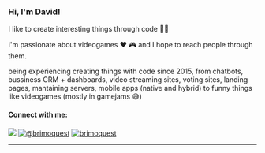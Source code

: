 ### Hi, I'm David!

I like to create interesting things through code 👨‍💻

I'm passionate about videogames ❤️ 🎮 and I hope to reach people through them.

being experiencing creating things with code since 2015, from chatbots, bussiness CRM + dashboards, video streaming sites, voting sites, landing pages, mantaining servers, mobile apps (native and hybrid) to funny things like videogames (mostly in gamejams 😅)

#### Connect with me:

<p align="left"> 
  <a href="https://brim01.netlify.app/" target="_blank" rel="noreferrer"> <img src="https://img.shields.io/badge/-Personal%20Site-gray.svg?colorB=C28E08&style=for-the-badge" /></a>
  <a href="https://twitter.com/brimoquest" target="_blank"  rel="noreferrer"><img src="https://img.shields.io/badge/twitter-%231DA1F2.svg?&style=for-the-badge&logo=twitter&logoColor=white" alt="@brimoquest" /></a> 
  <a href="https://www.linkedin.com/in/brimoquest/" target="_blank"  rel="noreferrer"><img src="https://img.shields.io/badge/LinkedIn-0077B5?style=for-the-badge&logo=linkedin&logoColor=white" alt="brimoquest" /></a> 
  

</p>

<hr/>
